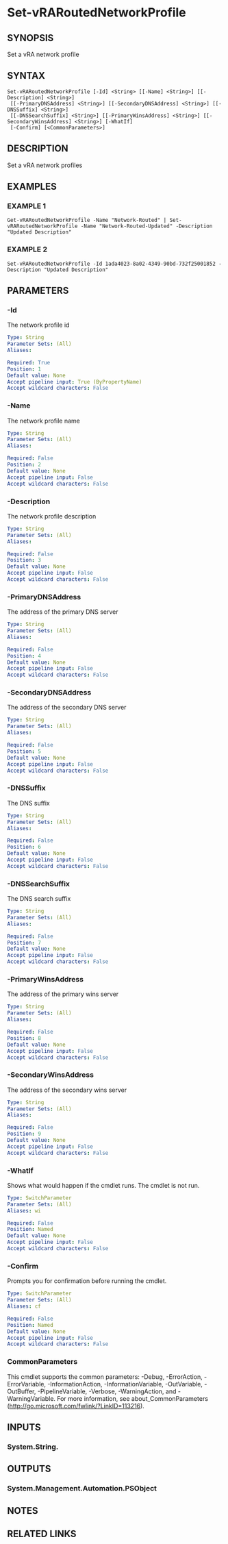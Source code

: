 # Set-vRARoutedNetworkProfile

## SYNOPSIS
Set a vRA network profile

## SYNTAX

```
Set-vRARoutedNetworkProfile [-Id] <String> [[-Name] <String>] [[-Description] <String>]
 [[-PrimaryDNSAddress] <String>] [[-SecondaryDNSAddress] <String>] [[-DNSSuffix] <String>]
 [[-DNSSearchSuffix] <String>] [[-PrimaryWinsAddress] <String>] [[-SecondaryWinsAddress] <String>] [-WhatIf]
 [-Confirm] [<CommonParameters>]
```

## DESCRIPTION
Set a vRA network profiles

## EXAMPLES

### EXAMPLE 1
```
Get-vRARoutedNetworkProfile -Name "Network-Routed" | Set-vRARoutedNetworkProfile -Name "Network-Routed-Updated" -Description "Updated Description"
```

### EXAMPLE 2
```
Set-vRARoutedNetworkProfile -Id 1ada4023-8a02-4349-90bd-732f25001852 -Description "Updated Description"
```

## PARAMETERS

### -Id
The network profile id

```yaml
Type: String
Parameter Sets: (All)
Aliases:

Required: True
Position: 1
Default value: None
Accept pipeline input: True (ByPropertyName)
Accept wildcard characters: False
```

### -Name
The network profile name

```yaml
Type: String
Parameter Sets: (All)
Aliases:

Required: False
Position: 2
Default value: None
Accept pipeline input: False
Accept wildcard characters: False
```

### -Description
The network profile description

```yaml
Type: String
Parameter Sets: (All)
Aliases:

Required: False
Position: 3
Default value: None
Accept pipeline input: False
Accept wildcard characters: False
```

### -PrimaryDNSAddress
The address of the primary DNS server

```yaml
Type: String
Parameter Sets: (All)
Aliases:

Required: False
Position: 4
Default value: None
Accept pipeline input: False
Accept wildcard characters: False
```

### -SecondaryDNSAddress
The address of the secondary DNS server

```yaml
Type: String
Parameter Sets: (All)
Aliases:

Required: False
Position: 5
Default value: None
Accept pipeline input: False
Accept wildcard characters: False
```

### -DNSSuffix
The DNS suffix

```yaml
Type: String
Parameter Sets: (All)
Aliases:

Required: False
Position: 6
Default value: None
Accept pipeline input: False
Accept wildcard characters: False
```

### -DNSSearchSuffix
The DNS search suffix

```yaml
Type: String
Parameter Sets: (All)
Aliases:

Required: False
Position: 7
Default value: None
Accept pipeline input: False
Accept wildcard characters: False
```

### -PrimaryWinsAddress
The address of the primary wins server

```yaml
Type: String
Parameter Sets: (All)
Aliases:

Required: False
Position: 8
Default value: None
Accept pipeline input: False
Accept wildcard characters: False
```

### -SecondaryWinsAddress
The address of the secondary wins server

```yaml
Type: String
Parameter Sets: (All)
Aliases:

Required: False
Position: 9
Default value: None
Accept pipeline input: False
Accept wildcard characters: False
```

### -WhatIf
Shows what would happen if the cmdlet runs.
The cmdlet is not run.

```yaml
Type: SwitchParameter
Parameter Sets: (All)
Aliases: wi

Required: False
Position: Named
Default value: None
Accept pipeline input: False
Accept wildcard characters: False
```

### -Confirm
Prompts you for confirmation before running the cmdlet.

```yaml
Type: SwitchParameter
Parameter Sets: (All)
Aliases: cf

Required: False
Position: Named
Default value: None
Accept pipeline input: False
Accept wildcard characters: False
```

### CommonParameters
This cmdlet supports the common parameters: -Debug, -ErrorAction, -ErrorVariable, -InformationAction, -InformationVariable, -OutVariable, -OutBuffer, -PipelineVariable, -Verbose, -WarningAction, and -WarningVariable.
For more information, see about_CommonParameters (http://go.microsoft.com/fwlink/?LinkID=113216).

## INPUTS

### System.String.

## OUTPUTS

### System.Management.Automation.PSObject

## NOTES

## RELATED LINKS
